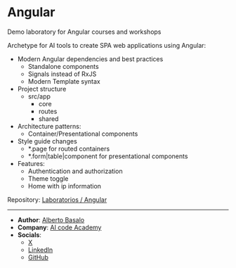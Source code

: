 # Angular
Demo laboratory for Angular courses and workshops

Archetype for AI tools to create SPA web applications using Angular:

- Modern Angular dependencies and best practices
  - Standalone components
  - Signals instead of RxJS
  - Modern Template syntax
- Project structure
  - src/app
    - core
    - routes
    - shared
- Architecture patterns:
  - Container/Presentational components
- Style guide changes
  - *.page for routed containers
  - *.form|table|component for presentational components
- Features:
  - Authentication and authorization
  - Theme toggle
  - Home with ip information

Repository: [Laboratorios / Angular](https://github.com/AlbertoBasaloLabs/Angular)

---

- **Author**: [Alberto Basalo](https://albertobasalo.dev)
- **Company**: [AI code Academy](https://aicode.academy)
- **Socials**:
  - [X](https://x.com/albertobasalo)
  - [LinkedIn](https://www.linkedin.com/in/albertobasalo/)
  - [GitHub](https://github.com/albertobasalo)

